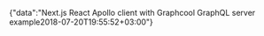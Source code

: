 {"data":"Next.js React Apollo client with Graphcool GraphQL server example2018-07-20T19:55:52+03:00"}

